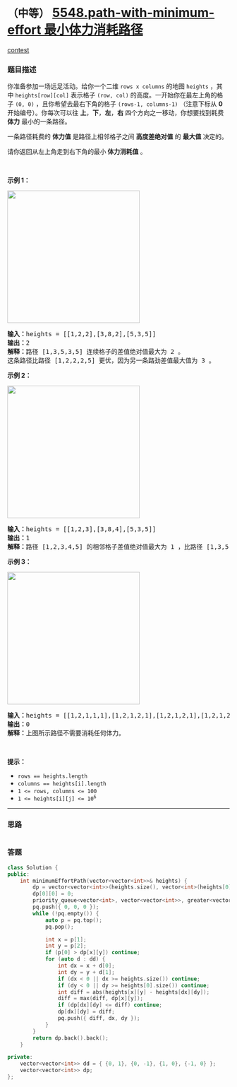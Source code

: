# `（中等）` [5548.path-with-minimum-effort 最小体力消耗路径](https://leetcode-cn.com/problems/path-with-minimum-effort/)

[contest](https://leetcode-cn.com/contest/weekly-contest-212/problems/path-with-minimum-effort/)

### 题目描述
<p>你准备参加一场远足活动。给你一个二维&nbsp;<code>rows x columns</code>&nbsp;的地图&nbsp;<code>heights</code>&nbsp;，其中&nbsp;<code>heights[row][col]</code>&nbsp;表示格子&nbsp;<code>(row, col)</code>&nbsp;的高度。一开始你在最左上角的格子&nbsp;<code>(0, 0)</code>&nbsp;，且你希望去最右下角的格子&nbsp;<code>(rows-1, columns-1)</code>&nbsp;（注意下标从 <strong>0</strong> 开始编号）。你每次可以往 <strong>上</strong>，<strong>下</strong>，<strong>左</strong>，<strong>右</strong>&nbsp;四个方向之一移动，你想要找到耗费 <strong>体力</strong> 最小的一条路径。</p>

<p>一条路径耗费的 <strong>体力值</strong>&nbsp;是路径上相邻格子之间 <strong>高度差绝对值</strong>&nbsp;的 <strong>最大值</strong>&nbsp;决定的。</p>

<p>请你返回从左上角走到右下角的最小<strong>&nbsp;体力消耗值</strong>&nbsp;。</p>

<p>&nbsp;</p>

<p><strong>示例 1：</strong></p>

<p><img style="width: 300px; height: 300px;" src="https://assets.leetcode-cn.com/aliyun-lc-upload/uploads/2020/10/25/ex1.png" alt=""></p>

<pre><b>输入：</b>heights = [[1,2,2],[3,8,2],[5,3,5]]
<b>输出：</b>2
<b>解释：</b>路径 [1,3,5,3,5] 连续格子的差值绝对值最大为 2 。
这条路径比路径 [1,2,2,2,5] 更优，因为另一条路劲差值最大值为 3 。
</pre>

<p><strong>示例 2：</strong></p>

<p><img style="width: 300px; height: 300px;" src="https://assets.leetcode-cn.com/aliyun-lc-upload/uploads/2020/10/25/ex2.png" alt=""></p>

<pre><b>输入：</b>heights = [[1,2,3],[3,8,4],[5,3,5]]
<b>输出：</b>1
<b>解释：</b>路径 [1,2,3,4,5] 的相邻格子差值绝对值最大为 1 ，比路径 [1,3,5,3,5] 更优。
</pre>

<p><strong>示例 3：</strong></p>
<img style="width: 300px; height: 300px;" src="https://assets.leetcode-cn.com/aliyun-lc-upload/uploads/2020/10/25/ex3.png" alt="">
<pre><b>输入：</b>heights = [[1,2,1,1,1],[1,2,1,2,1],[1,2,1,2,1],[1,2,1,2,1],[1,1,1,2,1]]
<b>输出：</b>0
<b>解释：</b>上图所示路径不需要消耗任何体力。
</pre>

<p>&nbsp;</p>

<p><strong>提示：</strong></p>

<ul>
	<li><code>rows == heights.length</code></li>
	<li><code>columns == heights[i].length</code></li>
	<li><code>1 &lt;= rows, columns &lt;= 100</code></li>
	<li><code>1 &lt;= heights[i][j] &lt;= 10<sup>6</sup></code></li>
</ul>


---
### 思路
```
```



### 答题
``` C++
class Solution {
public:
    int minimumEffortPath(vector<vector<int>>& heights) {
        dp = vector<vector<int>>(heights.size(), vector<int>(heights[0].size(), INT_MAX));
        dp[0][0] = 0;
        priority_queue<vector<int>, vector<vector<int>>, greater<vector<int>>> pq;
        pq.push({ 0, 0, 0 });
        while (!pq.empty()) {
            auto p = pq.top();
            pq.pop();

            int x = p[1];
            int y = p[2];
            if (p[0] > dp[x][y]) continue;
            for (auto d : dd) {
                int dx = x + d[0];
                int dy = y + d[1];
                if (dx < 0 || dx >= heights.size()) continue;
                if (dy < 0 || dy >= heights[0].size()) continue;
                int diff = abs(heights[x][y] - heights[dx][dy]);
                diff = max(diff, dp[x][y]);
                if (dp[dx][dy] <= diff) continue;
                dp[dx][dy] = diff;
                pq.push({ diff, dx, dy });
            }
        }
        return dp.back().back();
    }

private:
    vector<vector<int>> dd = { {0, 1}, {0, -1}, {1, 0}, {-1, 0} };
    vector<vector<int>> dp;
};
```




